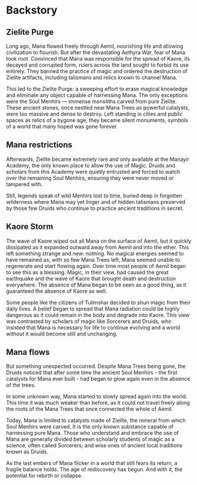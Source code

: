 # Backstory

## Zielite Purge

Long ago, Mana flowed freely through Aemil, nourishing life and allowing civilization to flourish. But after the devastating Aethyra War, fear of Mana took root. Convinced that Mana was responsible for the spread of Kaore, its decayed and corrupted form, rulers across the land sought to forbid its use entirely. They banned the practice of magic and ordered the destruction of Zielite artifacts, including talismans and relics known to channel Mana.

This led to the Zielite Purge: a sweeping effort to erase magical knowledge and eliminate any object capable of harnessing Mana. The only exceptions were the Soul Menhirs — immense monoliths carved from pure Zielite. These ancient stones, once nestled near Mana Trees as powerful catalysts, were too massive and dense to destroy. Left standing in cities and public spaces as relics of a bygone age, they became silent monuments, symbols of a world that many hoped was gone forever.

## Mana restrictions

Afterwards, Zielite became extremely rare and only available at the Manayir Academy, the only known place to allow the use of Magic. Druids and scholars from this Academy were quietly entrusted and forced to watch over the remaining Soul Menhirs, ensuring they were never moved or tampered with. 

Still, legends speak of wild Menhirs lost to time, buried deep in forgotten wilderness where Mana may yet linger and of hidden talismans preserved by those few Druids who continue to practice ancient traditions in secret.

## Kaore Storm

The wave of Kaore wiped out all Mana on the surface of Aemil, but it quickly dissipated as it expanded outward away from Aemil and into the ether. This left something strange and new: nothing. No magical energies seemed to have remained as, with so few Mana Trees left, Mana seemed unable to regenerate and start flowing again. Over time most people of Aemil began to see this as a blessing. Magic, in their view, had caused the great earthquake and the wave of Kaore that brought death and destruction everywhere. The absence of Mana began to be seen as a good thing, as it guaranteed the absence of Kaore as well.

Some people like the citizens of Tulimshar decided to shun magic from their daily lives. A belief began to spread that Mana radiation could be highly dangerous as it could remain in the body and degrade into Kaore. This view was contrasted by scholars of magic like Sorcerers and Druids, who insisted that Mana is necessary for life to continue evolving and a world without it would become still and unchanging.

## Mana flows

But something unexpected occurred. Despite Mana Trees being gone, the Druids noticed that after some time the ancient Soul Menhirs - the first catalysts for Mana ever built - had began to glow again even in the absence of the trees.

In some unknown way, Mana started to slowly spread again into the world. This time it was much weaker than before, as it could not travel freely along the roots of the Mana Trees that once connected the whole of Aemil.

Today, Mana is limited to catalysts made of Zielite, the mineral from which Soul Menhirs were carved. It is the only known substance capable of harnessing pure Mana. Those who understand and embrace the use of Mana are generally divided between scholarly students of magic as a science, often called Sorcerers; and wise ones of ancient local traditions known as Druids.

As the last embers of Mana flicker in a world that still fears its return, a fragile balance holds. The age of rediscovery has begun. And with it, the potential for rebirth or collapse.
